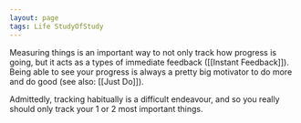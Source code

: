 ```yaml
---
layout: page
tags: Life StudyOfStudy 
---
```


Measuring things is an important way to not only track how progress is going, but it acts as a types of immediate feedback ([[Instant Feedback]]). Being able to see your progress is always a pretty big motivator to do more and do good (see also: [[Just Do]]).

Admittedly, tracking habitually is a difficult endeavour, and so you really should only track your 1 or 2 most important things.